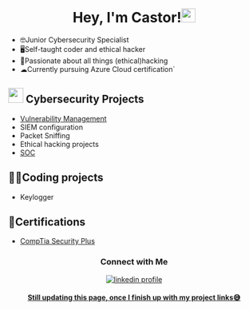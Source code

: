 <h1 align="center">Hey, I'm Castor!<img src="https://media.giphy.com/media/hvRJCLFzcasrR4ia7z/giphy.gif" width="28"></h1>

  * 🤓Junior Cybersecurity Specialist
  * 🖥Self-taught coder and ethical hacker
  * 👾Passionate about all things (ethical)hacking
  * ☁Currently pursuing Azure Cloud certification`
  

## <picture><img src = "https://github.com/7oSkaaa/7oSkaaa/blob/main/Images/about_me.gif?raw=true" width = 30px></picture> Cybersecurity Projects
  * <a href='https://github.com/cats-toy/vulmanage' target='_blank'>Vulnerability Management</a>
  * SIEM configuration
  * Packet Sniffing
  * Ethical hacking projects
  * <a href='https://github.com/cats-toy/soclab/blob/main/README.md' target='_blank'>SOC</a>

    
## 👨‍💻Coding projects
  * Keylogger

    
## 📜Certifications
-  <a href="https://drive.google.com/file/d/1BPsiUToLswJCSdNgjiwAVpFBSjMcn6Kv/view?usp=sharing">CompTia Security Plus</a>

  

<h3 align='center'>Connect with Me</h3>

<div style="margin-top: 10px" align="center">
  <div>
    <a href=https://www.linkedin.com/sharing/share-offsite/?url={www.linkedin.com/in/castor-malicdem-4191252a3} target="_blank">
      <img src="https://img.shields.io/badge/Linkedin-blue" alt="linkedin profile">
  </div>

<h4>Still updating this page, once I finish up with my project links😅</h4>
